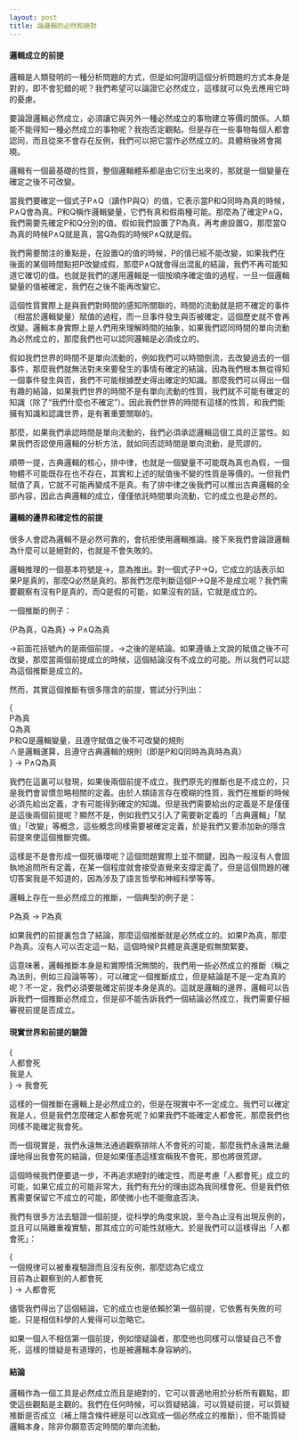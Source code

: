 ```yaml
---
layout: post
title: 論邏輯的必然和絕對
---
```


#### 邏輯成立的前提

邏輯是人類發明的一種分析問題的方式，但是如何證明這個分析問題的方式本身是對的，即不會犯錯的呢？我們希望可以論證它必然成立，這樣就可以免去應用它時的憂慮。

要論證邏輯必然成立，必須讓它與另外一種必然成立的事物建立等價的關係。人類能不能得知一種必然成立的事物呢？我抱否定觀點。但是存在一些事物每個人都會認同，而且從來不會存在反例，我們可以把它當作必然成立的。具體稍後將會揭曉。

邏輯有一個最基礎的性質，整個邏輯體系都是由它衍生出來的，那就是一個變量在確定之後不可改變。

當我們要確定一個式子P∧Q（讀作P與Q）的值，它表示當P和Q同時為真的時候，P∧Q會為真。P和Q稱作邏輯變量，它們有真和假兩種可能。那麼為了確定P∧Q，我們需要先確定P和Q分別的值。假如我們設置了P為真，再考慮設置Q，那麼當Q為真的時候P∧Q就是真，當Q為假的時候P∧Q就是假。

我們需要關注的重點是，在設置Q的值的時候，P的值已經不能改變，如果我們在後面的某個時間點把P改變成假，那麼P∧Q就會得出混亂的結論，我們不再可能知道它確切的值。也就是我們的運用邏輯是一個按順序確定值的過程，一旦一個邏輯變量的值被確定，我們在之後不能再改變它。

這個性質實際上是與我們對時間的感知所關聯的，時間的流動就是把不確定的事件（相當於邏輯變量）賦值的過程，而一旦事件發生與否被確定，這個歷史就不會再改變。邏輯本身實際上是人們用來理解時間的抽象，如果我們認同時間的單向流動為必然成立的，那麼我們也可以認同邏輯是必須成立的。

假如我們世界的時間不是單向流動的，例如我們可以時間倒流，去改變過去的一個事件，那麼我們就無法對未來要發生的事情有確定的結論，因為我們根本無從得知一個事件發生與否，我們不可能根據歷史得出確定的知識。那麼我們可以得出一個有趣的結論，如果我們世界的時間不是有單向流動的性質，我們就不可能有確定的知識（除了“我們什麼也不確定”）。因此我們世界的時間有這樣的性質，和我們能擁有知識和認識世界，是有著重要關聯的。

那麼，如果我們承認時間是單向流動的，我們必須承認邏輯這個工具的正當性。如果我們否認使用邏輯的分析方法，就如同否認時間是單向流動，是荒謬的。

順帶一提，古典邏輯的核心，排中律，也就是一個變量不可能既為真也為假，一個物體不可能既存在也不存在，其實和上述的賦值後不變的性質是等價的。一但我們賦值了真，它就不可能再變成不是真。有了排中律之後我們可以推出古典邏輯的全部內容，因此古典邏輯的成立，僅僅依託時間單向流動，它的成立也是必然的。

#### 邏輯的邊界和確定性的前提

很多人會認為邏輯不是必然可靠的，會抗拒使用邏輯推論。接下來我們會論證邏輯為什麼可以是絕對的，也就是不會失敗的。

邏輯推理的一個基本符號是→，意為推出。對一個式子P→Q，它成立的話表示如果P是真的，那麼Q必然是真的。那我們怎麼判斷這個P→Q是不是成立呢？我們需要觀察有沒有P是真的，而Q是假的可能，如果沒有的話，它就是成立的。

一個推斷的例子：

{P為真，Q為真} → P∧Q為真

→前面花括號內的是兩個前提，→之後的是結論。如果遵循上文說的賦值之後不可改變，那麼當兩個前提成立的時候，這個結論沒有不成立的可能。所以我們可以認為這個推斷是成立的。

然而，其實這個推斷有很多隱含的前提，嘗試分行列出：

{  
P為真  
Q為真  
P和Q是邏輯變量，且遵守賦值之後不可改變的規則  
∧是邏輯運算，且遵守古典邏輯的規則（即是P和Q同時為真時為真）  
} → P∧Q為真

我們在這裏可以發現，如果後兩個前提不成立，我們原先的推斷也是不成立的，只是我們會習慣忽略相關的定義。由於人類語言存在模糊的性質，我們在推斷的時候必須先給出定義，才有可能得到確定的知識。但是我們需要給出的定義是不是僅僅是這後兩個前提呢？顯然不是，例如我們又引入了需要新定義的「古典邏輯」「賦值」「改變」等概念，這些概念同樣需要被確定定義，於是我們又要添加新的隱含前提來使這個推斷完備。

這樣是不是會形成一個死循環呢？這個問題實際上並不關鍵，因為一般沒有人會固執地追問所有定義，在某一個程度就會接受直覺來支撐定義了。但是這個問題的確切答案我是不知道的，因為涉及了語言哲學和神經科學等等。

邏輯上存在一些必然成立的推斷，一個典型的例子是：

P為真 → P為真

如果我們的前提裏包含了結論，那麼這個推斷就是必然成立的。如果P為真，那麼P為真。沒有人可以否定這一點，這個時候P具體是真還是假無關緊要。

這意味著，邏輯推斷本身是和實際情況無關的，我們用一些必然成立的推斷（稱之為法則，例如三段論等等），可以確定一個推斷成立，但是結論是不是一定為真的呢？不一定，我們必須要能確定前提本身是真的。這就是邏輯的邊界，邏輯可以告訴我們一個推斷必然成立，但是卻不能告訴我們一個結論必然成立，我們需要仔細審視前提是否成立。

#### 現實世界和前提的驗證

{  
人都會死  
我是人  
} → 我會死

這樣的一個推斷在邏輯上是必然成立的，但是在現實中不一定成立。我們可以確定我是人，但是我們怎麼確定人都會死呢？如果我們不能確定人都會死，那麼我們也同樣不能確定我會死。

而一個現實是，我們永遠無法通過觀察排除人不會死的可能，那麼我們永遠無法嚴謹地得出我會死的結論，但是如果僅憑這樣宣稱我不會死，那也將很荒謬。

這個時候我們便要退一步，不再追求絕對的確定性，而是考慮「人都會死」成立的可能，如果它成立的可能非常大，我們有充分的理由認為我同樣會死。但是我們依舊需要保留它不成立的可能，即使微小也不能徹底否決。

我們有很多方法去驗證一個前提，從科學的角度來說，至今為止沒有出現反例的，並且可以隔離重複實驗，那其成立的可能性就極大。於是我們可以這樣得出「人都會死」：

{  
一個規律可以被重複驗證而且沒有反例，那麼認為它成立  
目前為止觀察到的人都會死  
} → 人都會死

儘管我們得出了這個結論，它的成立也是依賴於第一個前提，它依舊有失敗的可能，只是相信科學的人覺得可以忽略它。

如果一個人不相信第一個前提，例如懷疑論者，那麼他也同樣可以懷疑自己不會死，這樣的懷疑是有道理的，也是被邏輯本身容納的。

#### 結論

邏輯作為一個工具是必然成立而且是絕對的，它可以普適地用於分析所有觀點，即使這些觀點是主觀的。我們在任何時候，可以質疑結論，可以質疑前提，可以質疑推斷是否成立（補上隱含條件總是可以改寫成一個必然成立的推斷），但不能質疑邏輯本身，除非你願意否定時間的單向流動。